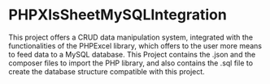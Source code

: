 # PHPXlsSheetMySQLIntegration
This project offers a CRUD data manipulation system, integrated with the functionalities of the PHPExcel library, which offers to the user more means to feed data to a MySQL database. 
This Project contains the .json and the composer files to import the PHP library, and also contains the .sql file to create the database structure compatible with this project.
